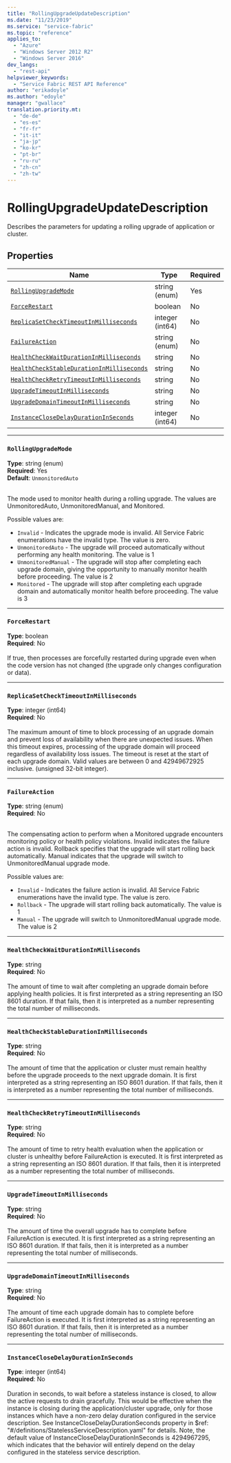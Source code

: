 ```yaml
---
title: "RollingUpgradeUpdateDescription"
ms.date: "11/23/2019"
ms.service: "service-fabric"
ms.topic: "reference"
applies_to: 
  - "Azure"
  - "Windows Server 2012 R2"
  - "Windows Server 2016"
dev_langs: 
  - "rest-api"
helpviewer_keywords: 
  - "Service Fabric REST API Reference"
author: "erikadoyle"
ms.author: "edoyle"
manager: "gwallace"
translation.priority.mt: 
  - "de-de"
  - "es-es"
  - "fr-fr"
  - "it-it"
  - "ja-jp"
  - "ko-kr"
  - "pt-br"
  - "ru-ru"
  - "zh-cn"
  - "zh-tw"
---
```

# RollingUpgradeUpdateDescription

Describes the parameters for updating a rolling upgrade of application or cluster.

## Properties
| Name | Type | Required |
| --- | --- | --- |
| [`RollingUpgradeMode`](#rollingupgrademode) | string (enum) | Yes |
| [`ForceRestart`](#forcerestart) | boolean | No |
| [`ReplicaSetCheckTimeoutInMilliseconds`](#replicasetchecktimeoutinmilliseconds) | integer (int64) | No |
| [`FailureAction`](#failureaction) | string (enum) | No |
| [`HealthCheckWaitDurationInMilliseconds`](#healthcheckwaitdurationinmilliseconds) | string | No |
| [`HealthCheckStableDurationInMilliseconds`](#healthcheckstabledurationinmilliseconds) | string | No |
| [`HealthCheckRetryTimeoutInMilliseconds`](#healthcheckretrytimeoutinmilliseconds) | string | No |
| [`UpgradeTimeoutInMilliseconds`](#upgradetimeoutinmilliseconds) | string | No |
| [`UpgradeDomainTimeoutInMilliseconds`](#upgradedomaintimeoutinmilliseconds) | string | No |
| [`InstanceCloseDelayDurationInSeconds`](#instanceclosedelaydurationinseconds) | integer (int64) | No |

____
### `RollingUpgradeMode`
__Type__: string (enum) <br/>
__Required__: Yes<br/>
__Default__: `UnmonitoredAuto` <br/>
<br/>


The mode used to monitor health during a rolling upgrade. The values are UnmonitoredAuto, UnmonitoredManual, and Monitored.

Possible values are: 

  - `Invalid` - Indicates the upgrade mode is invalid. All Service Fabric enumerations have the invalid type. The value is zero.
  - `UnmonitoredAuto` - The upgrade will proceed automatically without performing any health monitoring. The value is 1
  - `UnmonitoredManual` - The upgrade will stop after completing each upgrade domain, giving the opportunity to manually monitor health before proceeding. The value is 2
  - `Monitored` - The upgrade will stop after completing each upgrade domain and automatically monitor health before proceeding. The value is 3



____
### `ForceRestart`
__Type__: boolean <br/>
__Required__: No<br/>
<br/>
If true, then processes are forcefully restarted during upgrade even when the code version has not changed (the upgrade only changes configuration or data).

____
### `ReplicaSetCheckTimeoutInMilliseconds`
__Type__: integer (int64) <br/>
__Required__: No<br/>
<br/>
The maximum amount of time to block processing of an upgrade domain and prevent loss of availability when there are unexpected issues. When this timeout expires, processing of the upgrade domain will proceed regardless of availability loss issues. The timeout is reset at the start of each upgrade domain. Valid values are between 0 and 42949672925 inclusive. (unsigned 32-bit integer).

____
### `FailureAction`
__Type__: string (enum) <br/>
__Required__: No<br/>
<br/>


The compensating action to perform when a Monitored upgrade encounters monitoring policy or health policy violations.
Invalid indicates the failure action is invalid. Rollback specifies that the upgrade will start rolling back automatically.
Manual indicates that the upgrade will switch to UnmonitoredManual upgrade mode.


Possible values are: 

  - `Invalid` - Indicates the failure action is invalid. All Service Fabric enumerations have the invalid type. The value is zero.
  - `Rollback` - The upgrade will start rolling back automatically. The value is 1
  - `Manual` - The upgrade will switch to UnmonitoredManual upgrade mode. The value is 2



____
### `HealthCheckWaitDurationInMilliseconds`
__Type__: string <br/>
__Required__: No<br/>
<br/>
The amount of time to wait after completing an upgrade domain before applying health policies. It is first interpreted as a string representing an ISO 8601 duration. If that fails, then it is interpreted as a number representing the total number of milliseconds.

____
### `HealthCheckStableDurationInMilliseconds`
__Type__: string <br/>
__Required__: No<br/>
<br/>
The amount of time that the application or cluster must remain healthy before the upgrade proceeds to the next upgrade domain. It is first interpreted as a string representing an ISO 8601 duration. If that fails, then it is interpreted as a number representing the total number of milliseconds.

____
### `HealthCheckRetryTimeoutInMilliseconds`
__Type__: string <br/>
__Required__: No<br/>
<br/>
The amount of time to retry health evaluation when the application or cluster is unhealthy before FailureAction is executed. It is first interpreted as a string representing an ISO 8601 duration. If that fails, then it is interpreted as a number representing the total number of milliseconds.

____
### `UpgradeTimeoutInMilliseconds`
__Type__: string <br/>
__Required__: No<br/>
<br/>
The amount of time the overall upgrade has to complete before FailureAction is executed. It is first interpreted as a string representing an ISO 8601 duration. If that fails, then it is interpreted as a number representing the total number of milliseconds.

____
### `UpgradeDomainTimeoutInMilliseconds`
__Type__: string <br/>
__Required__: No<br/>
<br/>
The amount of time each upgrade domain has to complete before FailureAction is executed. It is first interpreted as a string representing an ISO 8601 duration. If that fails, then it is interpreted as a number representing the total number of milliseconds.

____
### `InstanceCloseDelayDurationInSeconds`
__Type__: integer (int64) <br/>
__Required__: No<br/>
<br/>
Duration in seconds, to wait before a stateless instance is closed, to allow the active requests to drain gracefully. This would be effective when the instance is closing during the application/cluster
upgrade, only for those instances which have a non-zero delay duration configured in the service description. See InstanceCloseDelayDurationSeconds property in $ref: "#/definitions/StatelessServiceDescription.yaml" for details.
Note, the default value of InstanceCloseDelayDurationInSeconds is 4294967295, which indicates that the behavior will entirely depend on the delay configured in the stateless service description.

